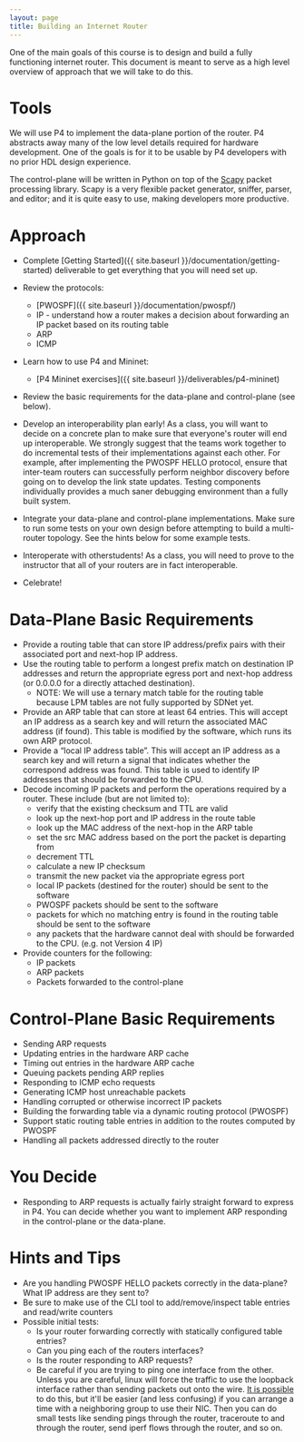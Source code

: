 ```yaml
---
layout: page
title: Building an Internet Router
---
```


One of the main goals of this course is to design and build a fully functioning internet router. This document is meant to serve as a high level overview of approach that we will take to do this.

# Tools

We will use P4 to implement the data-plane portion of the router. P4 abstracts away many of the low level details required for hardware development. One of the goals is for it to be usable by P4 developers with no prior HDL design experience.

The control-plane will be written in Python on top of the [Scapy](https://scapy.readthedocs.io/en/latest/) packet processing library. Scapy is a very flexible packet generator, sniffer, parser, and editor; and it is quite easy to use, making developers more productive.

# Approach

* Complete [Getting Started]({{ site.baseurl }}/documentation/getting-started) deliverable to get everything that you will need set up.

* Review the protocols:
    * [PWOSPF]({{ site.baseurl }}/documentation/pwospf/)
    * IP - understand how a router makes a decision about forwarding an IP packet based on its routing table
    * ARP
    * ICMP
       
* Learn how to use P4 and Mininet:

    * [P4 Mininet exercises]({{ site.baseurl }}/deliverables/p4-mininet)

* Review the basic requirements for the data-plane and control-plane (see below).
* Develop an interoperability plan early! As a class, you will want to decide on a concrete plan to make sure that everyone's router will end up interoperable. We strongly suggest that the teams work together to do incremental tests of their implementations against each other. For example, after implementing the PWOSPF HELLO protocol, ensure that inter-team routers can successfully perform neighbor discovery before going on to develop the link state updates. Testing components individually provides a much saner debugging environment than a fully built system.

* Integrate your data-plane and control-plane implementations. Make sure to run some tests on your own design before attempting to build a multi-router topology. See the hints below for some example tests.
* Interoperate with otherstudents! As a class, you will need to prove to the instructor that all of your routers are in fact interoperable.
* Celebrate!


# Data-Plane Basic Requirements

* Provide a routing table that can store IP address/prefix pairs with their associated port and next-hop IP address.
* Use the routing table to perform a longest prefix match on destination IP addresses and return the appropriate egress port and next-hop address (or 0.0.0.0 for a directly attached destination). 
    * NOTE: We will use a ternary match table for the routing table because LPM tables are not fully supported by SDNet yet.
* Provide an ARP table that can store at least 64 entries. This will accept an IP address as a search key and will return the associated MAC address (if found). This table is modified by the software, which runs its own ARP protocol.
* Provide a “local IP address table”. This will accept an IP address as a search key and will return a signal that indicates whether the correspond address was found. This table is used to identify IP addresses that should be forwarded to the CPU.
* Decode incoming IP packets and perform the operations required by a router. These include (but are not limited to):
    * verify that the existing checksum and TTL are valid
    * look up the next-hop port and IP address in the route table
    * look up the MAC address of the next-hop in the ARP table
    * set the src MAC address based on the port the packet is departing from
    * decrement TTL
    * calculate a new IP checksum
    * transmit the new packet via the appropriate egress port
    * local IP packets (destined for the router) should be sent to the software
    * PWOSPF packets should be sent to the software
    * packets for which no matching entry is found in the routing table should be sent to the software
    * any packets that the hardware cannot deal with should be forwarded to the CPU. (e.g. not Version 4 IP)
* Provide counters for the following:
    * IP packets
    * ARP packets
    * Packets forwarded to the control-plane

# Control-Plane Basic Requirements

* Sending ARP requests
* Updating entries in the hardware ARP cache
* Timing out entries in the hardware ARP cache
* Queuing packets pending ARP replies
* Responding to ICMP echo requests
* Generating ICMP host unreachable packets
* Handling corrupted or otherwise incorrect IP packets
* Building the forwarding table via a dynamic routing protocol (PWOSPF)
* Support static routing table entries in addition to the routes computed by PWOSPF
* Handling all packets addressed directly to the router

# You Decide

* Responding to ARP requests is actually fairly straight forward to express in P4. You can decide whether you want to implement ARP responding in the control-plane or the data-plane.


# Hints and Tips

* Are you handling PWOSPF HELLO packets correctly in the data-plane? What IP address are they sent to?
* Be sure to make use of the CLI tool to add/remove/inspect table entries and read/write counters
* Possible initial tests:
    * Is your router forwarding correctly with statically configured table entries?
    * Can you ping each of the routers interfaces?
    * Is the router responding to ARP requests?
    * Be careful if you are trying to ping one interface from the other. Unless you are careful, linux will force the traffic to use the loopback interface rather than sending packets out onto the wire. [It is possible](https://serverfault.com/questions/127636/force-local-ip-traffic-to-an-external-interface) to do this, but it'll be easier (and less confusing) if you can arrange a time with a neighboring group to use their NIC. Then you can do small tests like sending pings through the router, traceroute to and through the router, send iperf flows through the router, and so on.
